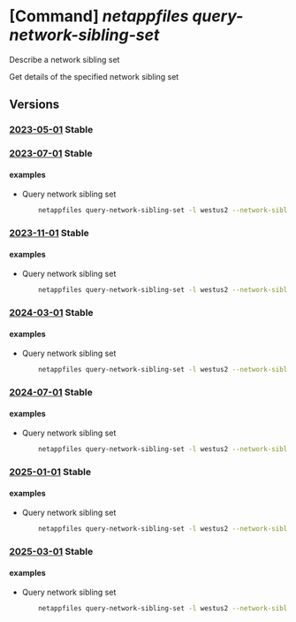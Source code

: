# [Command] _netappfiles query-network-sibling-set_

Describe a network sibling set

Get details of the specified network sibling set

## Versions

### [2023-05-01](/Resources/mgmt-plane/L3N1YnNjcmlwdGlvbnMve30vcHJvdmlkZXJzL21pY3Jvc29mdC5uZXRhcHAvbG9jYXRpb25zL3t9L3F1ZXJ5bmV0d29ya3NpYmxpbmdzZXQ=/2023-05-01.xml) **Stable**

<!-- mgmt-plane /subscriptions/{}/providers/microsoft.netapp/locations/{}/querynetworksiblingset 2023-05-01 -->

### [2023-07-01](/Resources/mgmt-plane/L3N1YnNjcmlwdGlvbnMve30vcHJvdmlkZXJzL21pY3Jvc29mdC5uZXRhcHAvbG9jYXRpb25zL3t9L3F1ZXJ5bmV0d29ya3NpYmxpbmdzZXQ=/2023-07-01.xml) **Stable**

<!-- mgmt-plane /subscriptions/{}/providers/microsoft.netapp/locations/{}/querynetworksiblingset 2023-07-01 -->

#### examples

- Query network sibling set
    ```bash
        netappfiles query-network-sibling-set -l westus2 --network-sibling-set-id {SIBLIING_SET_ID} --subnet-id {SUBNET_ID}
    ```

### [2023-11-01](/Resources/mgmt-plane/L3N1YnNjcmlwdGlvbnMve30vcHJvdmlkZXJzL21pY3Jvc29mdC5uZXRhcHAvbG9jYXRpb25zL3t9L3F1ZXJ5bmV0d29ya3NpYmxpbmdzZXQ=/2023-11-01.xml) **Stable**

<!-- mgmt-plane /subscriptions/{}/providers/microsoft.netapp/locations/{}/querynetworksiblingset 2023-11-01 -->

#### examples

- Query network sibling set
    ```bash
        netappfiles query-network-sibling-set -l westus2 --network-sibling-set-id {SIBLIING_SET_ID} --subnet-id {SUBNET_ID}
    ```

### [2024-03-01](/Resources/mgmt-plane/L3N1YnNjcmlwdGlvbnMve30vcHJvdmlkZXJzL21pY3Jvc29mdC5uZXRhcHAvbG9jYXRpb25zL3t9L3F1ZXJ5bmV0d29ya3NpYmxpbmdzZXQ=/2024-03-01.xml) **Stable**

<!-- mgmt-plane /subscriptions/{}/providers/microsoft.netapp/locations/{}/querynetworksiblingset 2024-03-01 -->

#### examples

- Query network sibling set
    ```bash
        netappfiles query-network-sibling-set -l westus2 --network-sibling-set-id {SIBLIING_SET_ID} --subnet-id {SUBNET_ID}
    ```

### [2024-07-01](/Resources/mgmt-plane/L3N1YnNjcmlwdGlvbnMve30vcHJvdmlkZXJzL21pY3Jvc29mdC5uZXRhcHAvbG9jYXRpb25zL3t9L3F1ZXJ5bmV0d29ya3NpYmxpbmdzZXQ=/2024-07-01.xml) **Stable**

<!-- mgmt-plane /subscriptions/{}/providers/microsoft.netapp/locations/{}/querynetworksiblingset 2024-07-01 -->

#### examples

- Query network sibling set
    ```bash
        netappfiles query-network-sibling-set -l westus2 --network-sibling-set-id {SIBLIING_SET_ID} --subnet-id {SUBNET_ID}
    ```

### [2025-01-01](/Resources/mgmt-plane/L3N1YnNjcmlwdGlvbnMve30vcHJvdmlkZXJzL21pY3Jvc29mdC5uZXRhcHAvbG9jYXRpb25zL3t9L3F1ZXJ5bmV0d29ya3NpYmxpbmdzZXQ=/2025-01-01.xml) **Stable**

<!-- mgmt-plane /subscriptions/{}/providers/microsoft.netapp/locations/{}/querynetworksiblingset 2025-01-01 -->

#### examples

- Query network sibling set
    ```bash
        netappfiles query-network-sibling-set -l westus2 --network-sibling-set-id {SIBLIING_SET_ID} --subnet-id {SUBNET_ID}
    ```

### [2025-03-01](/Resources/mgmt-plane/L3N1YnNjcmlwdGlvbnMve30vcHJvdmlkZXJzL21pY3Jvc29mdC5uZXRhcHAvbG9jYXRpb25zL3t9L3F1ZXJ5bmV0d29ya3NpYmxpbmdzZXQ=/2025-03-01.xml) **Stable**

<!-- mgmt-plane /subscriptions/{}/providers/microsoft.netapp/locations/{}/querynetworksiblingset 2025-03-01 -->

#### examples

- Query network sibling set
    ```bash
        netappfiles query-network-sibling-set -l westus2 --network-sibling-set-id {SIBLIING_SET_ID} --subnet-id {SUBNET_ID}
    ```
